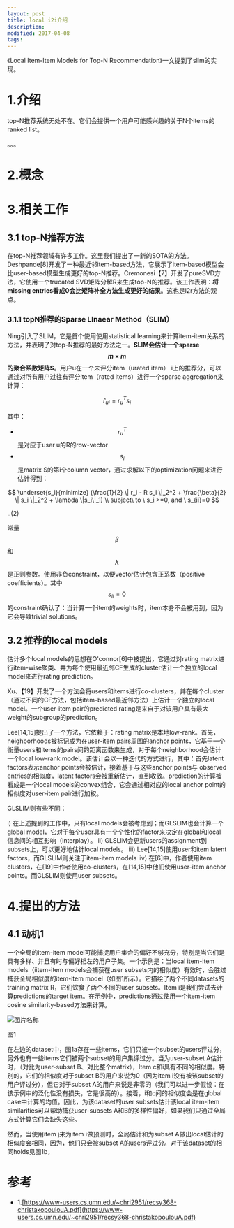 ```yaml
---
layout: post
title: local i2i介绍
description: 
modified: 2017-04-08
tags: 
---
```


《Local Item-Item Models for Top-N Recommendation》一文提到了slim的实现。

# 1.介绍

top-N推荐系统无处不在。它们会提供一个用户可能感兴趣的关于N个items的ranked list。

。。。

# 2.概念


# 3.相关工作

## 3.1 top-N推荐方法

在top-N推荐领域有许多工作。这里我们提出了一新的SOTA的方法。Deshpande[8]开发了一种最近邻item-based方法，它展示了item-based模型会比user-based模型生成更好的top-N推荐。Cremonesi【7】开发了pureSVD方法，它使用一个trucated SVD矩阵分解R来生成top-N的推荐。该工作表明：**将missing entries看成0会比矩阵补全方法生成更好的结果**。这也是l2r方法的观点。

### 3.1.1 topN推荐的Sparse LInaear Method（SLIM）

Ning引入了SLIM，它是首个使用使用statistical learning来计算item-item关系的方法，并表明了对top-N推荐的最好方法之一。**SLIM会估计一个sparse $$m \times m$$的聚合系数矩阵S**。用户u在一个未评分item（urated item） i上的推荐分，可以通过对所有用户过往有评分item（rated items）进行一个sparse aggregation来计算：

$$
\hat{r}_{ui} = r_u^T s_i
$$

其中：

- $$r_u^T$$是对应于user u的R的row-vector
- $$s_i$$是matrix S的第i个column vector，通过求解以下的optimization问题来进行估计得到：

$$
\underset{s_i}{minimize} (\frac{1}{2} \| r_i - R s_i \|_2^2 + \frac{\beta}{2} \| s_i \|_2^2 + \lambda \|s_i\|_1) \\
subject\ to \ s_i >=0, and \ s_{ii}=0
$$

..(2)

常量 $$\beta$$和$$\lambda$$是正则参数。使用非负constraint，以便vector估计包含正系数（positive coefficients）。其中$$s_{ii}=0$$的constraint确认了：当计算一个item的weights时，item本身不会被用到，因为它会导致trivial solutions。

## 3.2 推荐的local models

估计多个local models的思想在O'connor[6]中被提出，它通过对rating matrix进行item-wise聚类、并为每个使用最近邻CF生成的cluster估计一个独立的local model来进行rating prediction。

Xu、【19】开发了一个方法会将users和items进行co-clusters，并在每个cluster（通过不同的CF方法，包括item-based最近邻方法）上估计一个独立的local model。一个user-item pair的predicted rating是来自于对该用户具有最大weight的subgroup的prediction。

Lee[14,15]提出了一个方法，它依赖于：rating matrix是本地low-rank。首先，neighborhoods被标记成为在user-item pairs周围的anchor points，它基于一个衡量users和items的pairs间的距离函数来生成，对于每个neighborhood会估计一个local low-rank model。该估计会以一种迭代的方式进行，其中：首先latent factors表示anchor points会被估计，接着基于与这些anchor points与 observed entries的相似度，latent factors会被重新估计，直到收敛。prediction的计算被看成是一个local models的convex组合，它会通过相对应的local anchor point的相似度对user-item pair进行加权。

GLSLIM则有些不同：

i) 在上述提到的工作中，只有local models会被考虑到；而GLSLIM也会计算一个global model，它对于每个user具有一个个性化的factor来决定在global和local信息间的相互影响（interplay）。
ii) GLSLIM会更新users的assignment到subsets上，可以更好地估计local models。
iii) Lee[14,15]使用user和item latent factors，而GLSLIM则关注于item-item models
iiv) 在[6]中，作者使用item clusters，在[19]中作者使用co-clusters，在[14,15]中他们使用user-item anchor points。而GLSLIM则使用user subsets。

# 4.提出的方法

## 4.1 动机1

一个全局的item-item model可能捕捉用户集合的偏好不够充分，特别是当它们是具有多样、并且有时与偏好相左的用户子集。一个示例是：当local item-item models（iitem-item models会捕获在user subsets内的相似度）有效时，会胜过捕获全局相似度的item-item model（如图1所示）。它描绘了两个不同datasets的training matrix R，它们饮食了两个不同的user subsets。Item i是我们尝试去计算predictions的target item。在示例中，predictions通过使用一个item-item cosine similarity-based方法来计算。

<img alt="图片名称" src="https://picabstract-preview-ftn.weiyun.com/ftn_pic_abs_v3/470a203548380d4a8e512efc24ba3a176286182eecab083a46f33a26ba166713ff54c96d224e3959282213e150d71766?pictype=scale&amp;from=30113&amp;version=3.3.3.3&amp;uin=402636034&amp;fname=1.png&amp;size=750">

图1

在左边的dataset中，图1a存在一些items，它们只被一个subset的users评过分，另外也有一些items它们被两个subset的用户集评过分。当为user-subset A估计时，（对比为user-subset B、对比整个matrix），Item c和i具有不同的相似度。特别的，它们的相似度对于subset B的用户来说为0（因为item i没有被该subset的用户评过分），但它对于subset A的用户来说是非零的（我们可以进一步假设：在该示例中的泛化性没有损失，它是很高的）。接着，i和c间的相似度会是在global case中计算的均值。因此，为该dataset的user subsets估计该local item-item similarities可以帮助捕获user-subsets A和B的多样性偏好，如果我们只通过全局方式计算它们会缺失这些。

然而，当使用item j来为item i做预测时，全局估计和为subset A做出local估计的相似度会相同，因为，他们只会被subset A的users评过分。对于该dataset的相同holds见图1b，



# 参考

- 1.[https://www-users.cs.umn.edu/~chri2951/recsy368-christakopoulouA.pdf](https://www-users.cs.umn.edu/~chri2951/recsy368-christakopoulouA.pdf)
